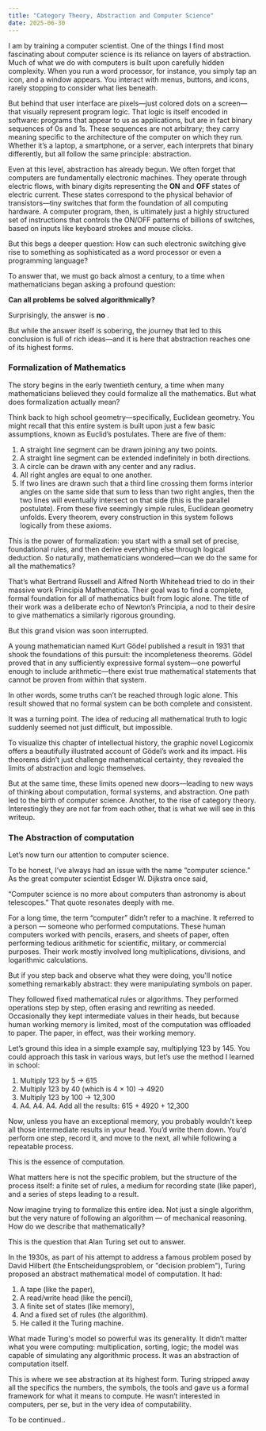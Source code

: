 ```yaml
---
title: "Category Theory, Abstraction and Computer Science"
date: 2025-06-30
---
```


I am by training a computer scientist. One of the things I find most fascinating about computer science is its reliance on layers of abstraction. Much of what we do with computers is built upon carefully hidden complexity. When you run a word processor, for instance, you simply tap an icon, and a window appears. You interact with menus, buttons, and icons, rarely stopping to consider what lies beneath.

But behind that user interface are pixels—just colored dots on a screen—that visually represent program logic. That logic is itself encoded in software: programs that appear to us as applications, but are in fact binary sequences of 0s and 1s. These sequences are not arbitrary; they carry meaning specific to the architecture of the computer on which they run. Whether it’s a laptop, a smartphone, or a server, each interprets that binary differently, but all follow the same principle: abstraction.

Even at this level, abstraction has already begun. We often forget that computers are fundamentally electronic machines. They operate through electric flows, with binary digits representing the **ON** and **OFF** states of electric current. These states correspond to the physical behavior of transistors—tiny switches that form the foundation of all computing hardware. A computer program, then, is ultimately just a highly structured set of instructions that controls the ON/OFF patterns of billions of switches, based on inputs like keyboard strokes and mouse clicks.

But this begs a deeper question: How can such electronic switching give rise to something as sophisticated as a word processor or even a programming language?

To answer that, we must go back almost a century, to a time when mathematicians began asking a profound question:

**Can all problems be solved algorithmically?**

Surprisingly, the answer is  **no** .

But while the answer itself is sobering, the journey that led to this conclusion is full of rich ideas—and it is here that abstraction reaches one of its highest forms.

### Formalization of Mathematics

The story begins in the early twentieth century, a time when many mathematicians believed they could formalize all the mathematics. But what does formalization actually mean?

Think back to high school geometry—specifically, Euclidean geometry. You might recall that this entire system is built upon just a few basic assumptions, known as Euclid’s postulates. There are five of them:

1. A straight line segment can be drawn joining any two points.
2. A straight line segment can be extended indefinitely in both directions.
3. A circle can be drawn with any center and any radius.
4. All right angles are equal to one another.
5. If two lines are drawn such that a third line crossing them forms interior angles on the same side that sum to less than two right angles, then the two lines will eventually intersect on that side (this is the parallel postulate).
From these five seemingly simple rules, Euclidean geometry unfolds. Every theorem, every construction in this system follows logically from these axioms.

This is the power of formalization: you start with a small set of precise, foundational rules, and then derive everything else through logical deduction. So naturally, mathematicians wondered—can we do the same for all the mathematics?

That’s what Bertrand Russell and Alfred North Whitehead tried to do in their massive work Principia Mathematica. Their goal was to find a complete, formal foundation for all of mathematics built from logic alone. The title of their work was a deliberate echo of Newton’s Principia, a nod to their desire to give mathematics a similarly rigorous grounding.

But this grand vision was soon interrupted.

A young mathematician named Kurt Gödel published a result in 1931 that shook the foundations of this pursuit: the incompleteness theorems. Gödel proved that in any sufficiently expressive formal system—one powerful enough to include arithmetic—there exist true mathematical statements that cannot be proven from within that system.

In other words, some truths can’t be reached through logic alone. This result showed that no formal system can be both complete and consistent. 

It was a turning point. The idea of reducing all mathematical truth to logic suddenly seemed not just difficult, but impossible.

To visualize this chapter of intellectual history, the graphic novel Logicomix offers a beautifully illustrated account of Gödel’s work and its impact. His theorems didn’t just challenge mathematical certainty, they revealed the limits of abstraction and logic themselves.

But at the same time, these limits opened new doors—leading to new ways of thinking about computation, formal systems, and abstraction. One path led to the birth of computer science. Another, to the rise of category theory. Interestingly they are not far from each other, that is what we will see in this writeup.

### The Abstraction of computation

Let’s now turn our attention to computer science.

To be honest, I’ve always had an issue with the name “computer science.” As the great computer scientist Edsger W. Dijkstra once said,

“Computer science is no more about computers than astronomy is about telescopes.”
That quote resonates deeply with me.

For a long time, the term “computer” didn’t refer to a machine. It referred to a person — someone who performed computations. These human computers worked with pencils, erasers, and sheets of paper, often performing tedious arithmetic for scientific, military, or commercial purposes. Their work mostly involved long multiplications, divisions, and logarithmic calculations.

But if you step back and observe what they were doing, you'll notice something remarkably abstract: they were manipulating symbols on paper.

They followed fixed mathematical rules or algorithms. They performed operations step by step, often erasing and rewriting as needed. Occasionally they kept intermediate values in their heads, but because human working memory is limited, most of the computation was offloaded to paper. The paper, in effect, was their working memory.

Let’s ground this idea in a simple example say, multiplying 123 by 145. You could approach this task in various ways, but let’s use the method I learned in school:

1. Multiply 123 by 5 → 615
2. Multiply 123 by 40 (which is 4 × 10) → 4920
3. Multiply 123 by 100 → 12,300
4. A4. A4. A4. Add all the results: 615 + 4920 + 12,300

Now, unless you have an exceptional memory, you probably wouldn’t keep all those intermediate results in your head. You’d write them down. You'd perform one step, record it, and move to the next, all while following a repeatable process.

This is the essence of computation.

What matters here is not the specific problem, but the structure of the process itself: a finite set of rules, a medium for recording state (like paper), and a series of steps leading to a result.

Now imagine trying to formalize this entire idea. Not just a single algorithm, but the very nature of following an algorithm — of mechanical reasoning. How do we describe that mathematically?

This is the question that Alan Turing set out to answer.

In the 1930s, as part of his attempt to address a famous problem posed by David Hilbert (the Entscheidungsproblem, or "decision problem"), Turing proposed an abstract mathematical model of computation. It had:

1. A tape (like the paper),
2. A read/write head (like the pencil),
3. A finite set of states (like memory),
4. And a fixed set of rules (the algorithm).
5. He called it the Turing machine.

What made Turing's model so powerful was its generality. It didn’t matter what you were computing: multiplication, sorting, logic;  the model was capable of simulating any algorithmic process. It was an abstraction of computation itself.

This is where we see abstraction at its highest form. Turing stripped away all the specifics the numbers, the symbols, the tools and gave us a formal framework for what it means to compute. He wasn’t interested in computers, per se, but in the very idea of computability.

To be continued..
